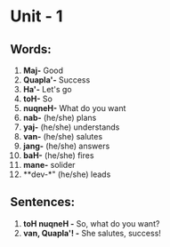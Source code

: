 # Unit - 1

## Words:
1. **Maj-** Good
2. **Quapla'-** Success
3. **Ha'-** Let's go
4. **toH-** So
5. **nuqneH-** What do you want
6. **nab-** (he/she) plans
7. **yaj-** (he/she) understands
8. **van-** (he/she) salutes
9. **jang-** (he/she) answers
10. **baH-** (he/she) fires
11. **mane-** solider
12. **dev-*" (he/she) leads

## Sentences:
1. **toH nuqneH -** So, what do you want?
2. **van, Quapla'! -** She salutes, success! 